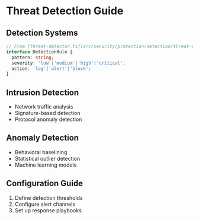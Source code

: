 # Threat Detection Guide

## Detection Systems
```typescript
// From [threat-detector.ts](src/security/protection/detection/threat-detector.ts)
interface DetectionRule {
  pattern: string;
  severity: 'low'|'medium'|'high'|'critical';
  action: 'log'|'alert'|'block';
}
```

## Intrusion Detection
- Network traffic analysis
- Signature-based detection
- Protocol anomaly detection

## Anomaly Detection
- Behavioral baselining
- Statistical outlier detection
- Machine learning models

## Configuration Guide
1. Define detection thresholds
2. Configure alert channels
3. Set up response playbooks